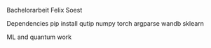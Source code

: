 Bachelorarbeit Felix Soest

Dependencies
pip install qutip numpy torch argparse wandb sklearn

ML and quantum work
